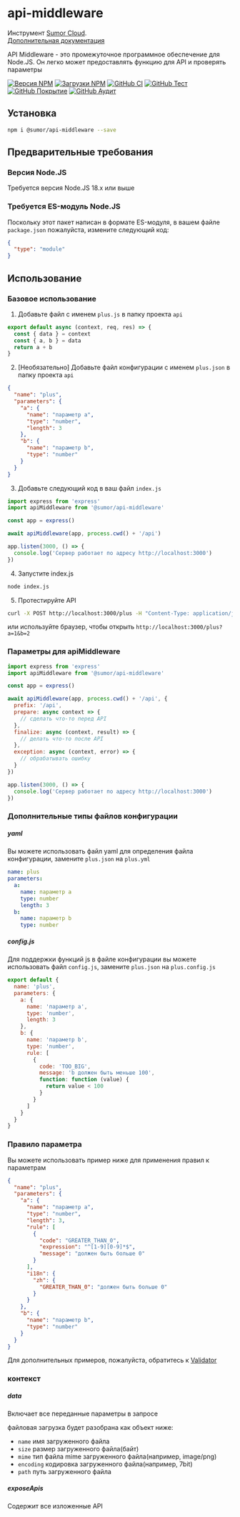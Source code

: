 # api-middleware

Инструмент [Sumor Cloud](https://sumor.cloud).  
[Дополнительная документация](https://sumor.cloud/api-middleware)

API Middleware - это промежуточное программное обеспечение для Node.JS.
Он легко может предоставлять функцию для API и проверять параметры

[![Версия NPM](https://img.shields.io/npm/v/@sumor/api-middleware?logo=npm&label=NPM)](https://www.npmjs.com/package/@sumor/api-middleware)
[![Загрузки NPM](https://img.shields.io/npm/dw/@sumor/api-middleware?logo=npm&label=Загрузки)](https://www.npmjs.com/package/@sumor/api-middleware)
[![GitHub CI](https://img.shields.io/github/actions/workflow/status/sumor-cloud/api-middleware/ci.yml?logo=github&label=CI)](https://github.com/sumor-cloud/api-middleware/actions/workflows/ci.yml)
[![GitHub Тест](https://img.shields.io/github/actions/workflow/status/sumor-cloud/api-middleware/ut.yml?logo=github&label=Тест)](https://github.com/sumor-cloud/api-middleware/actions/workflows/ut.yml)
[![GitHub Покрытие](https://img.shields.io/github/actions/workflow/status/sumor-cloud/api-middleware/coverage.yml?logo=github&label=Покрытие)](https://github.com/sumor-cloud/api-middleware/actions/workflows/coverage.yml)
[![GitHub Аудит](https://img.shields.io/github/actions/workflow/status/sumor-cloud/api-middleware/audit.yml?logo=github&label=Аудит)](https://github.com/sumor-cloud/api-middleware/actions/workflows/audit.yml)

## Установка

```bash
npm i @sumor/api-middleware --save
```

## Предварительные требования

### Версия Node.JS

Требуется версия Node.JS 18.x или выше

### Требуется ES-модуль Node.JS

Поскольку этот пакет написан в формате ES-модуля,
в вашем файле `package.json` пожалуйста, измените следующий код:

```json
{
  "type": "module"
}
```

## Использование

### Базовое использование

1. Добавьте файл с именем `plus.js` в папку проекта `api`

```js
export default async (context, req, res) => {
  const { data } = context
  const { a, b } = data
  return a + b
}
```

2. [Необязательно] Добавьте файл конфигурации с именем `plus.json` в папку проекта `api`

```json
{
  "name": "plus",
  "parameters": {
    "a": {
      "name": "параметр а",
      "type": "number",
      "length": 3
    },
    "b": {
      "name": "параметр b",
      "type": "number"
    }
  }
}
```

3. Добавьте следующий код в ваш файл `index.js`

```javascript
import express from 'express'
import apiMiddleware from '@sumor/api-middleware'

const app = express()

await apiMiddleware(app, process.cwd() + '/api')

app.listen(3000, () => {
  console.log('Сервер работает по адресу http://localhost:3000')
})
```

4. Запустите index.js

```bash
node index.js
```

5. Протестируйте API

```bash
curl -X POST http://localhost:3000/plus -H "Content-Type: application/json" -d '{"a": 1, "b": 2}'
```

или используйте браузер, чтобы открыть `http://localhost:3000/plus?a=1&b=2`

### Параметры для apiMiddleware

```javascript
import express from 'express'
import apiMiddleware from '@sumor/api-middleware'

const app = express()

await apiMiddleware(app, process.cwd() + '/api', {
  prefix: '/api',
  prepare: async context => {
    // сделать что-то перед API
  },
  finalize: async (context, result) => {
    // делать что-то после API
  },
  exception: async (context, error) => {
    // обрабатывать ошибку
  }
})

app.listen(3000, () => {
  console.log('Сервер работает по адресу http://localhost:3000')
})
```

### Дополнительные типы файлов конфигурации

##### yaml

Вы можете использовать файл yaml для определения файла конфигурации, замените `plus.json` на `plus.yml`

```yaml
name: plus
parameters:
  a:
    name: параметр а
    type: number
    length: 3
  b:
    name: параметр b
    type: number
```

##### config.js

Для поддержки функций js в файле конфигурации вы можете использовать файл `config.js`, замените `plus.json` на `plus.config.js`

```javascript
export default {
  name: 'plus',
  parameters: {
    a: {
      name: 'параметр а',
      type: 'number',
      length: 3
    },
    b: {
      name: 'параметр b',
      type: 'number',
      rule: [
        {
          code: 'TOO_BIG',
          message: 'b должен быть меньше 100',
          function: function (value) {
            return value < 100
          }
        }
      ]
    }
  }
}
```

### Правило параметра

Вы можете использовать пример ниже для применения правил к параметрам

```json
{
  "name": "plus",
  "parameters": {
    "a": {
      "name": "параметр а",
      "type": "number",
      "length": 3,
      "rule": [
        {
          "code": "GREATER_THAN_0",
          "expression": "^[1-9][0-9]*$",
          "message": "должен быть больше 0"
        }
      ],
      "i18n": {
        "zh": {
          "GREATER_THAN_0": "должен быть больше 0"
        }
      }
    },
    "b": {
      "name": "параметр b",
      "type": "number"
    }
  }
}
```

Для дополнительных примеров, пожалуйста, обратитесь к [Validator](https://sumor.cloud/validator/)

### контекст

##### data

Включает все переданные параметры в запросе

файловая загрузка будет разобрана как объект ниже:

- `name` имя загруженного файла
- `size` размер загруженного файла(байт)
- `mime` тип файла mime загруженного файла(например, image/png)
- `encoding` кодировка загруженного файла(например, 7bit)
- `path` путь загруженного файла

##### exposeApis

Содержит все изложенные API
